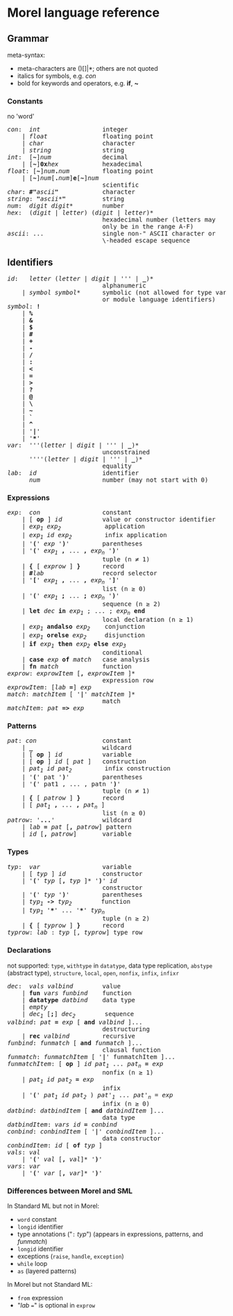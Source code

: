 <!--
{% comment %}
Licensed to Julian Hyde under one or more contributor license
agreements.  See the NOTICE file distributed with this work
for additional information regarding copyright ownership.
Julian Hyde licenses this file to you under the Apache
License, Version 2.0 (the "License"); you may not use this
file except in compliance with the License.  You may obtain a
copy of the License at

http://www.apache.org/licenses/LICENSE-2.0

Unless required by applicable law or agreed to in writing,
software distributed under the License is distributed on an
"AS IS" BASIS, WITHOUT WARRANTIES OR CONDITIONS OF ANY KIND,
either express or implied.  See the License for the specific
language governing permissions and limitations under the
License.
{% endcomment %}
-->

# Morel language reference

## Grammar

meta-syntax:
* meta-characters are ()[]|*; others are not quoted
* italics for symbols, e.g. <i>con</i>
* bold for keywords and operators, e.g. <b>if</b>, <b>~</b>

### Constants

no 'word'

<pre>
<i>con</i>:  <i>int</i>                 integer
    | <i>float</i>               floating point
    | <i>char</i>                character
    | <i>string</i>              string
<i>int</i>:  [<b>~</b>]<i>num</i>              decimal
    | [<b>~</b>]<b>0x</b><i>hex</i>            hexadecimal
<i>float</i>: [<b>~</b>]<i>num</i><b>.</b><i>num</i>         floating point
    | [<b>~</b>]<i>num</i>[<b>.</b><i>num</i>]<b>e</b>[<b>~</b>]<i>num</i>
                          scientific
<i>char</i>: <b>#"</b><i>ascii</i><b>"</b>            character
<i>string</i>: <b>"</b><i>ascii</i>*<b>"</b>          string
<i>num</i>:  <i>digit</i> <i>digit</i>*        number
<i>hex</i>:  (<i>digit</i> | <i>letter</i>) (<i>digit</i> | <i>letter</i>)*
                          hexadecimal number (letters may
                          only be in the range A-F)
<i>ascii</i>: ...                single non-" ASCII character or
                          \-headed escape sequence
</pre>

## Identifiers

<pre>
<i>id</i>:   <i>letter</i> (<i>letter</i> | <i>digit</i> | ''' | <b>_</b>)*
                          alphanumeric
    | <i>symbol</i> <i>symbol</i>*      symbolic (not allowed for type variables
                          or module language identifiers)
<i>symbol</i>: <b>!</b>
    | <b>%</b>
    | <b>&amp;</b>
    | <b>$</b>
    | <b>#</b>
    | <b>+</b>
    | <b>-</b>
    | <b>/</b>
    | <b>:</b>
    | <b>&lt;</b>
    | <b>=</b>
    | <b>&gt;</b>
    | <b>?</b>
    | <b>@</b>
    | <b>\</b>
    | <b>~</b>
    | <b>`</b>
    | <b>^</b>
    | '<b>|</b>'
    | '<b>*</b>'
<i>var</i>:  '''(<i>letter</i> | <i>digit</i> | ''' | <b>_</b>)*
                          unconstrained
      ''''(<i>letter</i> | <i>digit</i> | ''' | <b>_</b>⟩*
                          equality
<i>lab</i>:  <i>id</i>                  identifier
      <i>num</i>                 number (may not start with 0)
</pre>

### Expressions

<pre>
<i>exp</i>:  <i>con</i>                 constant
    | [ <b>op</b> ] <i>id</i>           value or constructor identifier
    | <i>exp<sub>1</sub></i> <i>exp<sub>2</sub></i>            application
    | <i>exp<sub>1</sub></i> <i>id</i> <i>exp<sub>2</sub></i>         infix application
    | '<b>(</b>' <i>exp</i> '<b>)</b>'         parentheses
    | '<b>(</b>' <i>exp<sub>1</sub></i> <b>,</b> ... <b>,</b> <i>exp<sub>n</sub></i> '<b>)</b>'
                          tuple (n &ne; 1)
    | <b>{</b> [ <i>exprow</i> ] <b>}</b>      record
    | <b>#</b><i>lab</i>                record selector
    | '<b>[</b>' <i>exp<sub>1</sub></i> <b>,</b> ... <b>,</b> <i>exp<sub>n</sub></i> '<b>]</b>'
                          list (n &ge; 0)
    | '<b>(</b>' <i>exp<sub>1</sub></i> <b>;</b> ... <b>;</b> <i>exp<sub>n</sub></i> '<b>)</b>'
                          sequence (n &ge; 2)
    | <b>let</b> <i>dec</i> <b>in</b> <i>exp<sub>1</sub></i> ; ... ; <i>exp<sub>n</sub></i> <b>end</b>
                          local declaration (n ≥ 1)
    | <i>exp<sub>1</sub></i> <b>andalso</b> <i>exp<sub>2</sub></i>    conjunction
    | <i>exp<sub>1</sub></i> <b>orelse</b> <i>exp<sub>2</sub></i>     disjunction
    | <b>if</b> <i>exp<sub>1</sub></i> <b>then</b> <i>exp<sub>2</sub></i> <b>else</b> <i>exp<sub>3</sub></i>
                          conditional
    | <b>case</b> <i>exp</i> <b>of</b> <i>match</i>   case analysis
    | <b>fn</b> <i>match</i>            function
<i>exprow</i>: <i>exprowItem</i> [<b>,</b> <i>exprowItem</i> ]*
                          expression row
<i>exprowItem</i>: [<i>lab</i> <b>=</b>] <i>exp</i>
<i>match</i>: <i>matchItem</i> [ '<b>|</b>' <i>matchItem</i> ]*
                          match
<i>matchItem</i>: <i>pat</i> <b>=&gt;</b> <i>exp</i>
</pre>

### Patterns

<pre>
<i>pat</i>: <i>con</i>                  constant
    | <b>_</b>                   wildcard
    | [ <b>op</b> ] <i>id</i>           variable
    | [ <b>op</b> ] <i>id</i> [ <i>pat</i> ]   construction
    | <i>pat<sub>1</sub></i> <i>id</i> <i>pat<sub>2</sub></i>         infix construction
    | '<b>(</b>' pat '<b>)</b>'         parentheses
    | '<b>(</b>' pat1 , ... , patn '<b>)</b>'
                          tuple (n &ne; 1)
    | <b>{</b> [ <i>patrow</i> ] <b>}</b>      record
    | [ <i>pat<sub>1</sub></i> <b>,</b> ... <b>,</b> <i>pat<sub>n</sub></i> ]
                          list (n &ge; 0)
<i>patrow</i>: '<b>...</b>'             wildcard
    | <i>lab</i> <b>=</b> <i>pat</i> [<b>,</b> <i>patrow</i>] pattern
    | <i>id</i> [<b>,</b> <i>patrow</i>]       variable
</pre>

### Types

<pre>
<i>typ</i>:  <i>var</i>                 variable
    | [ <i>typ</i> ] <i>id</i>          constructor
    | '<b>(</b>' <i>typ</i> [<b>,</b> <i>typ</i> ]* '<b>)</b>' <i>id</i>
                          constructor
    | '<b>(</b>' <i>typ</i> '<b>)</b>'         parentheses
    | <i>typ<sub>1</sub></i> <b>-&gt;</b> <i>typ<sub>2</sub></i>        function
    | <i>typ<sub>1</sub></i> '<b>*</b>' ... '<b>*</b>' <i>typ<sub>n</sub></i>
                          tuple (n &ge; 2)
    | <b>{</b> [ <i>typrow</i> ] <b>}</b>      record
<i>typrow</i>: <i>lab</i> : <i>typ</i> [, <i>typrow</i>] type row
</pre>

### Declarations

not supported: `type`, `withtype` in `datatype`, data type replication, `abstype` (abstract type), `structure`, `local`, `open`, `nonfix`, `infix`, `infixr`

<pre>
<i>dec</i>:  <i>vals</i> <i>valbind</i>        value
    | <b>fun</b> <i>vars</i> <i>funbind</i>    function
    | <b>datatype</b> <i>datbind</i>    data type
    | <i>empty</i>
    | <i>dec<sub>1</sub></i> [<b>;</b>] <i>dec<sub>2</sub></i>        sequence
<i>valbind</i>: <i>pat</i> <b>=</b> <i>exp</i> [ <b>and</b> <i>valbind</i> ]...
                          destructuring
    | <b>rec</b> <i>valbind</i>         recursive
<i>funbind</i>: <i>funmatch</i> [ <b>and</b> <i>funmatch</i> ]...
                          clausal function
<i>funmatch</i>: <i>funmatchItem</i> [ '<b>|</b>' funmatchItem ]...
<i>funmatchItem</i>: [ <b>op</b> ] <i>id</i> <i>pat<sub>1</sub></i> ... <i>pat<sub>n</sub></i> <b>=</b> <i>exp</i>
                          nonfix (n &ge; 1)
    | <i>pat<sub>1</sub></i> <i>id</i> <i>pat<sub>2</sub></i> <b>=</b> <i>exp</i>
                          infix
    | '<b>(</b>' <i>pat<sub>1</sub></i> <i>id</i> <i>pat<sub>2</sub></i> ) <i>pat'<sub>1</sub></i> ... <i>pat'<sub>n</sub></i> = <i>exp</i>
                          infix (n &ge; 0)
<i>datbind</i>: <i>datbindItem</i> [ <b>and</b> <i>datbindItem</i> ]...
                          data type
<i>datbindItem</i>: <i>vars</i> <i>id</i> <b>=</b> <i>conbind</i>
<i>conbind</i>: <i>conbindItem</i> [ '<b>|</b>' <i>conbindItem</i> ]...
                          data constructor
<i>conbindItem</i>: <i>id</i> [ <b>of</b> <i>typ</i> ]
<i>vals</i>: <i>val</i>
    | '<b>(</b>' <i>val</i> [<b>,</b> <i>val</i>]* '<b>)</b>'
<i>vars</i>: <i>var</i>
    | '<b>(</b>' <i>var</i> [<b>,</b> <i>var</i>]* '<b>)</b>'
</pre>

### Differences between Morel and SML

In Standard ML but not in Morel:
* `word` constant
* `longid` identifier
* type annotations ("`:` *typ*") (appears in expressions, patterns, and <i>funmatch</i>)
* `longid` identifier
* exceptions (`raise`, `handle`, `exception`)
* `while` loop
* `as` (layered patterns)

In Morel but not Standard ML:
* `from` expression
* "*lab* `=`" is optional in `exprow`
